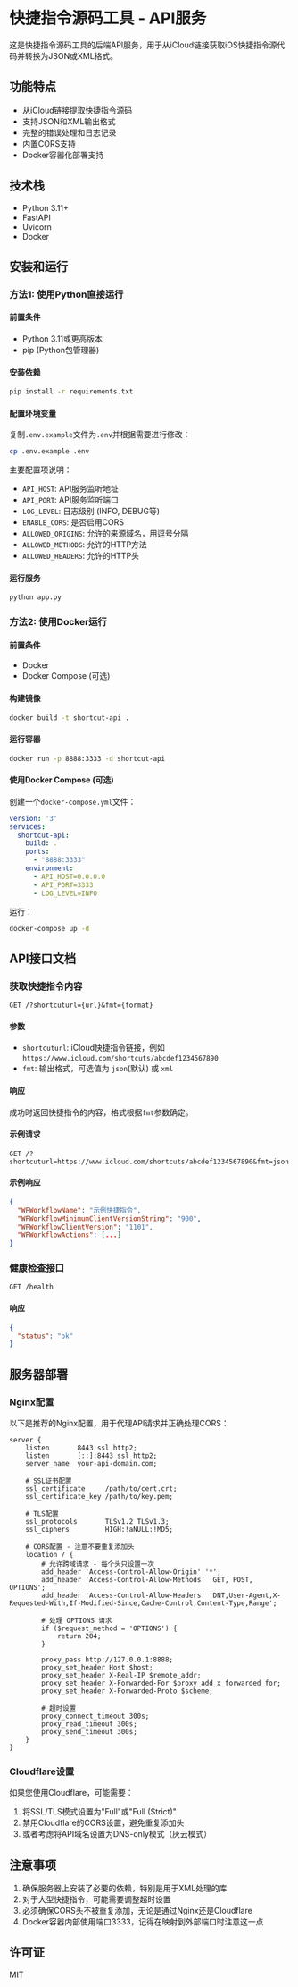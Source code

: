 # 快捷指令源码工具 - API服务

这是快捷指令源码工具的后端API服务，用于从iCloud链接获取iOS快捷指令源代码并转换为JSON或XML格式。

## 功能特点

- 从iCloud链接提取快捷指令源码
- 支持JSON和XML输出格式
- 完整的错误处理和日志记录
- 内置CORS支持
- Docker容器化部署支持

## 技术栈

- Python 3.11+
- FastAPI
- Uvicorn
- Docker

## 安装和运行

### 方法1: 使用Python直接运行

#### 前置条件

- Python 3.11或更高版本
- pip (Python包管理器)

#### 安装依赖

```bash
pip install -r requirements.txt
```

#### 配置环境变量

复制`.env.example`文件为`.env`并根据需要进行修改：

```bash
cp .env.example .env
```

主要配置项说明：

- `API_HOST`: API服务监听地址
- `API_PORT`: API服务监听端口
- `LOG_LEVEL`: 日志级别 (INFO, DEBUG等)
- `ENABLE_CORS`: 是否启用CORS
- `ALLOWED_ORIGINS`: 允许的来源域名，用逗号分隔
- `ALLOWED_METHODS`: 允许的HTTP方法
- `ALLOWED_HEADERS`: 允许的HTTP头

#### 运行服务

```bash
python app.py
```

### 方法2: 使用Docker运行

#### 前置条件

- Docker
- Docker Compose (可选)

#### 构建镜像

```bash
docker build -t shortcut-api .
```

#### 运行容器

```bash
docker run -p 8888:3333 -d shortcut-api
```

#### 使用Docker Compose (可选)

创建一个`docker-compose.yml`文件：

```yaml
version: '3'
services:
  shortcut-api:
    build: .
    ports:
      - "8888:3333"
    environment:
      - API_HOST=0.0.0.0
      - API_PORT=3333
      - LOG_LEVEL=INFO
```

运行：

```bash
docker-compose up -d
```

## API接口文档

### 获取快捷指令内容

```
GET /?shortcuturl={url}&fmt={format}
```

#### 参数

- `shortcuturl`: iCloud快捷指令链接，例如 `https://www.icloud.com/shortcuts/abcdef1234567890`
- `fmt`: 输出格式，可选值为 `json`(默认) 或 `xml`

#### 响应

成功时返回快捷指令的内容，格式根据`fmt`参数确定。

#### 示例请求

```
GET /?shortcuturl=https://www.icloud.com/shortcuts/abcdef1234567890&fmt=json
```

#### 示例响应

```json
{
  "WFWorkflowName": "示例快捷指令",
  "WFWorkflowMinimumClientVersionString": "900",
  "WFWorkflowClientVersion": "1101",
  "WFWorkflowActions": [...]
}
```

### 健康检查接口

```
GET /health
```

#### 响应

```json
{
  "status": "ok"
}
```

## 服务器部署

### Nginx配置

以下是推荐的Nginx配置，用于代理API请求并正确处理CORS：

```nginx
server {
    listen       8443 ssl http2;
    listen       [::]:8443 ssl http2;
    server_name  your-api-domain.com;

    # SSL证书配置
    ssl_certificate     /path/to/cert.crt;
    ssl_certificate_key /path/to/key.pem;

    # TLS配置
    ssl_protocols       TLSv1.2 TLSv1.3;
    ssl_ciphers         HIGH:!aNULL:!MD5;

    # CORS配置 - 注意不要重复添加头
    location / {
        # 允许跨域请求 - 每个头只设置一次
        add_header 'Access-Control-Allow-Origin' '*';
        add_header 'Access-Control-Allow-Methods' 'GET, POST, OPTIONS';
        add_header 'Access-Control-Allow-Headers' 'DNT,User-Agent,X-Requested-With,If-Modified-Since,Cache-Control,Content-Type,Range';
        
        # 处理 OPTIONS 请求
        if ($request_method = 'OPTIONS') {
            return 204;
        }

        proxy_pass http://127.0.0.1:8888;
        proxy_set_header Host $host;
        proxy_set_header X-Real-IP $remote_addr;
        proxy_set_header X-Forwarded-For $proxy_add_x_forwarded_for;
        proxy_set_header X-Forwarded-Proto $scheme;
        
        # 超时设置
        proxy_connect_timeout 300s;
        proxy_read_timeout 300s;
        proxy_send_timeout 300s;
    }
}
```

### Cloudflare设置

如果您使用Cloudflare，可能需要：

1. 将SSL/TLS模式设置为"Full"或"Full (Strict)"
2. 禁用Cloudflare的CORS设置，避免重复添加头
3. 或者考虑将API域名设置为DNS-only模式（灰云模式）

## 注意事项

1. 确保服务器上安装了必要的依赖，特别是用于XML处理的库
2. 对于大型快捷指令，可能需要调整超时设置
3. 必须确保CORS头不被重复添加，无论是通过Nginx还是Cloudflare
4. Docker容器内部使用端口3333，记得在映射到外部端口时注意这一点

## 许可证

MIT 
